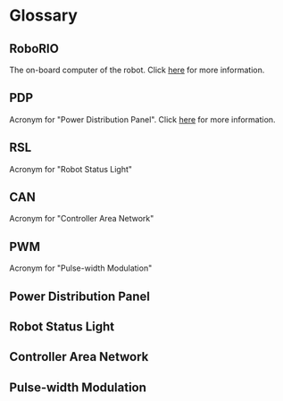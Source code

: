 # Glossary

## RoboRIO

The on-board computer of the robot. Click [here](Book/Chapters/1.1.md) for more information.

## PDP

Acronym for "Power Distribution Panel". Click [here](Book/Chapters/1.2.md) for more information.

## RSL

Acronym for "Robot Status Light"

## CAN

Acronym for "Controller Area Network"

## PWM

Acronym for "Pulse-width Modulation"

## Power Distribution Panel

## Robot Status Light

## Controller Area Network

## Pulse-width Modulation

